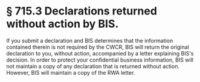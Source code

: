 # § 715.3   Declarations returned without action by BIS.

If you submit a declaration and BIS determines that the information contained therein is not required by the CWCR, BIS will return the original declaration to you, without action, accompanied by a letter explaining BIS's decision. In order to protect your confidential business information, BIS will not maintain a copy of any declaration that is returned without action. However, BIS will maintain a copy of the RWA letter. 




